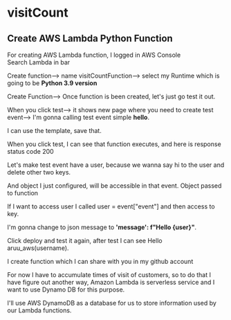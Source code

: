 # visitCount

## Create AWS Lambda Python Function

For creating AWS Lambda function, I logged in AWS Console  
Search Lambda in bar

Create function--> name visitCountFunction--> select my Runtime which is going to be **Python 3.9 version**

Create Function--> Once function is been created, let's just go test it out.  

When you click test--> it shows new page where you need to create test event--> I'm gonna calling test event simple **hello**.

I can use the template, save that.  

When you click test, I can see that function executes, and here is response status code 200

Let's make test event have a user, because we wanna say hi to the user and delete other two keys.

And object I just configured, will be accessible in that event. Object passed to function

If I want to access user I called user = event["event"] and then access to key.

I'm gonna change to json message to  **'message': f"Hello {user}"**.

Click deploy and test it again, after test I can see Hello aruu_aws(username).

I create function which I can share with you in my github account

For now I have to accumulate times of visit of customers, so to do that I have figure out another way, Amazon Lambda is serverless service and I want to use Dynamo DB for this purpose.

I'll use AWS DynamoDB as a database for us to store information used by our Lambda functions.
